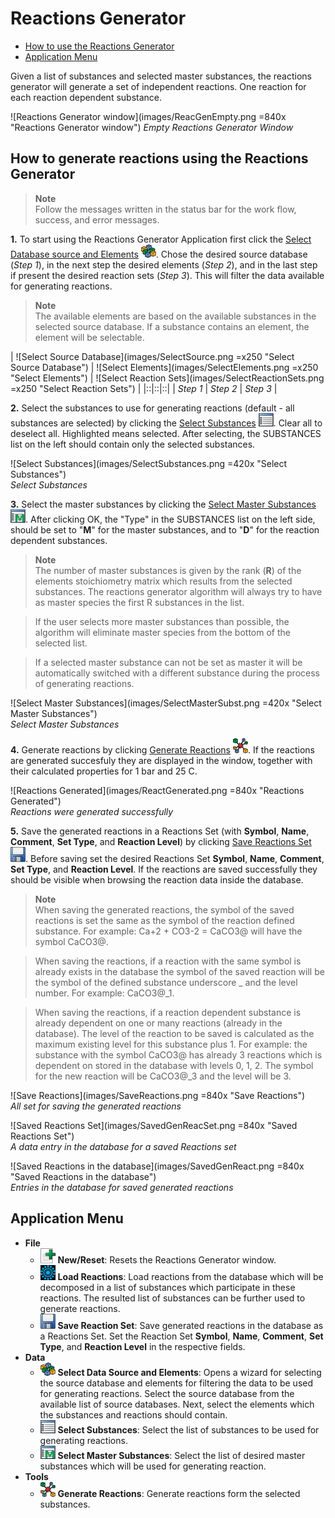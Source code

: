 # Reactions Generator
* [How to use the Reactions Generator](#How.to.generate.reactions.using.the.Reactions.Generator)
* [Application Menu](#Application.Menu)

Given a list of substances and selected master substances, the reactions generator will generate a set of independent reactions. One reaction for each reaction dependent substance. 

![Reactions Generator window](images/ReacGenEmpty.png =840x "Reactions Generator window")
_Empty Reactions Generator Window_

## How to generate reactions using the Reactions Generator 
> __Note__  
Follow the messages written in the status bar for the work flow, success, and error messages. 

__1.__ To start using the Reactions Generator Application first click the [Select Database source and Elements](#Source.Database.Elements) ![Source Database Elements](images/SourceElementFilter.png "Source Database Elements"). Chose the desired source database (_Step 1_), in the next step the desired elements (_Step 2_), and in the last step if present the desired reaction sets (_Step 3_). This will filter the data available for generating reactions.  

> __Note__  
The available elements are based on the available substances in the selected source database. If a substance contains an element, the element will be selectable.  

| ![Select Source Database](images/SelectSource.png =x250 "Select Source Database")  | ![Select Elements](images/SelectElements.png =x250 "Select Elements")  | ![Select Reaction Sets](images/SelectReactionSets.png =x250 "Select Reaction Sets") |
|::|::|::|
| _Step 1_ | _Step 2_  | _Step 3_  |

__2.__ Select the substances to use for generating reactions (default - all substances are selected) by clicking the [Select Substances](#Select.Substances) ![Select Substances](images/SelectData.png "Select Substances"). Clear all to deselect all. Highlighted means selected. After selecting, the SUBSTANCES list on the left should contain only the selected substances.

![Select Substances](images/SelectSubstances.png =420x "Select Substances")  
_Select Substances_

__3.__ Select the master substances by clicking the [Select Master Substances](#Select.Master.Substances) ![Select Master Substances](images/SelectMaster.png "Select Master Substances"). After clicking OK, the "Type" in the SUBSTANCES list on the left side, should be set to "__M__" for the master substances, and to "__D__" for the reaction dependent substances.

> __Note__  
The number of master substances is given by the rank (__R__) of the elements stoichiometry matrix which results from the selected substances. The reactions generator algorithm will always try to have as master species the first R substances in the list. 

> If the user selects more master substances than possible, the algorithm will eliminate master species from the bottom of the selected list. 

> If a selected master substance can not be set as master it will be automatically switched with a different substance during the process of generating reactions. 

![Select Master Substances](images/SelectMasterSubst.png =420x "Select Master Substances")  
_Select Master Substances_

__4.__ Generate reactions by clicking [Generate Reactions](#Generate.Reactions) ![Generate Reactions](images/ReacDCModuleIcon24.png "Generate Reactions"). If the reactions are generated succesfuly they are displayed in the window, together with their calculated properties for 1 bar and 25 C.

![Reactions Generated](images/ReactGenerated.png =840x "Reactions Generated")  
_Reactions were generated successfully_ 

__5.__ Save the generated reactions in a Reactions Set (with __Symbol__, __Name__, __Comment__, __Set Type__, and __Reaction Level__) by clicking [Save Reactions Set](#Save.Reactions.Set) ![Save Reactions Set](images/SaveCurrentRecordIcon.png "Save Reactions Set"). Before saving set the desired Reactions Set __Symbol__, __Name__, __Comment__, __Set Type__, and __Reaction Level__. If the reactions are saved successfully they should be visible when browsing the reaction data inside the database. 

> __Note__  
When saving the generated reactions, the symbol of the saved reactions is set the same as the symbol of the reaction defined substance. For example: Ca+2 + CO3-2 = CaCO3@ will have the symbol CaCO3@. 

> When saving the reactions, if a reaction with the same symbol is already exists in the database the symbol of the saved reaction will be the symbol of the defined substance underscore _ and the level number. For example: CaCO3@_1. 

> When saving the reactions, if a reaction dependent substance is already dependent on one or many reactions (already in the database). The level of the reaction to be saved is calculated as the maximum existing level for this substance plus 1. For example: the substance with the symbol CaCO3@ has already 3 reactions which is dependent on stored in the database with levels 0, 1, 2. The symbol for the new reaction will be CaCO3@_3 and the level will be 3.  

![Save Reactions](images/SaveReactions.png =840x "Save Reactions")  
_All set for saving the generated reactions_

![Saved Reactions Set](images/SavedGenReacSet.png =840x "Saved Reactions Set")  
_A data entry in the database for a saved Reactions set_

![Saved Reactions in the database](images/SavedGenReact.png =840x "Saved Reactions in the database")  
_Entries in the database for saved generated reactions_

## Application Menu 
* __File__
  * ![New.Reset](images/NewCreateRecordIcon24.png "New/Reset") __New/Reset__: Resets the Reactions Generator window. 
  * ![Load.Reactions](images/ReactionDatabaseIcon24.png "Load Reactions") __Load Reactions__: Load reactions from the database which will be decomposed in a list of substances which participate in these reactions. The resulted list of substances can be further used to generate reactions.  
  * ![Save.Reactions.Set](images/SaveCurrentRecordIcon.png "Save Reactions Set") __Save Reaction Set__: Save generated reactions in the database as a Reactions Set. Set the Reaction Set __Symbol__, __Name__, __Comment__, __Set Type__, and __Reaction Level__ in the respective fields. 
* __Data__
  * ![Source.Database.Elements](images/SourceElementFilter.png "Source Database Elements") __Select Data Source and Elements__: Opens a wizard for selecting the source database and elements for filtering the data to be used for generating reactions. Select the source database from the available list of source databases. Next, select the elements which the substances and reactions should contain. 
  * ![Select.Substances](images/SelectData.png "Select Substances") __Select Substances__: Select the list of substances to be used for generating reactions. 
  * ![Select.Master.Substances](images/SelectMaster.png "Select Master Substances") __Select Master Substances__: Select the list of desired master substances which will be used  for generating reaction. 
* __Tools__
  * ![Generate.Reactions](images/ReacDCModuleIcon24.png "Generate Reactions") __Generate Reactions__: Generate reactions form the selected substances.